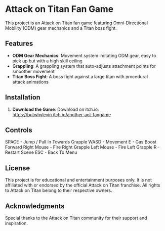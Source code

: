 # Attack on Titan Fan Game

This project is an Attack on Titan fan game featuring Omni-Directional Mobility (ODM) gear mechanics and a Titan boss fight.

## Features

- **ODM Gear Mechanics**: Movement system imitating ODM gear, easy to pick up but with a high skill ceiling
- **Grappling**: A grappling system that auto-adjusts attachment points for smoother movement
- **Titan Boss Fight**: A boss fight against a large titan with procedural attack animations

## Installation

1. **Download the Game**: Download on itch.io: https://butwhylevin.itch.io/another-aot-fangame

## Controls

SPACE - Jump / Pull In Towards Grapple
WASD - Movement
E - Gas Boost Forward
Right Mouse - Fire Right Grapple
Left Mouse - Fire Left Grapple
R - Restart Scene
ESC - Back To Menu

## License

This project is for educational and entertainment purposes only. It is not affiliated with or endorsed by the official Attack on Titan franchise. All rights to Attack on Titan belong to their respective owners.

## Acknowledgments

Special thanks to the Attack on Titan community for their support and inspiration.
